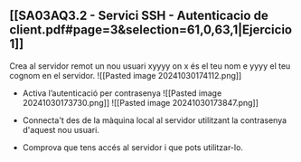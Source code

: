 ## [[SA03AQ3.2 - Servici SSH - Autenticacio de client.pdf#page=3&selection=61,0,63,1|Ejercicio 1]]
Crea al servidor remot un nou usuari xyyyy on x és el teu nom e yyyy el teu cognom en el servidor. 
![[Pasted image 20241030174112.png]]
- Activa l’autenticació per contrasenya 
![[Pasted image 20241030173730.png]]
![[Pasted image 20241030173847.png]]

- Connecta't des de la màquina local al servidor utilitzant la contrasenya d'aquest nou usuari. 

- Comprova que tens accés al servidor i que pots utilitzar-lo.